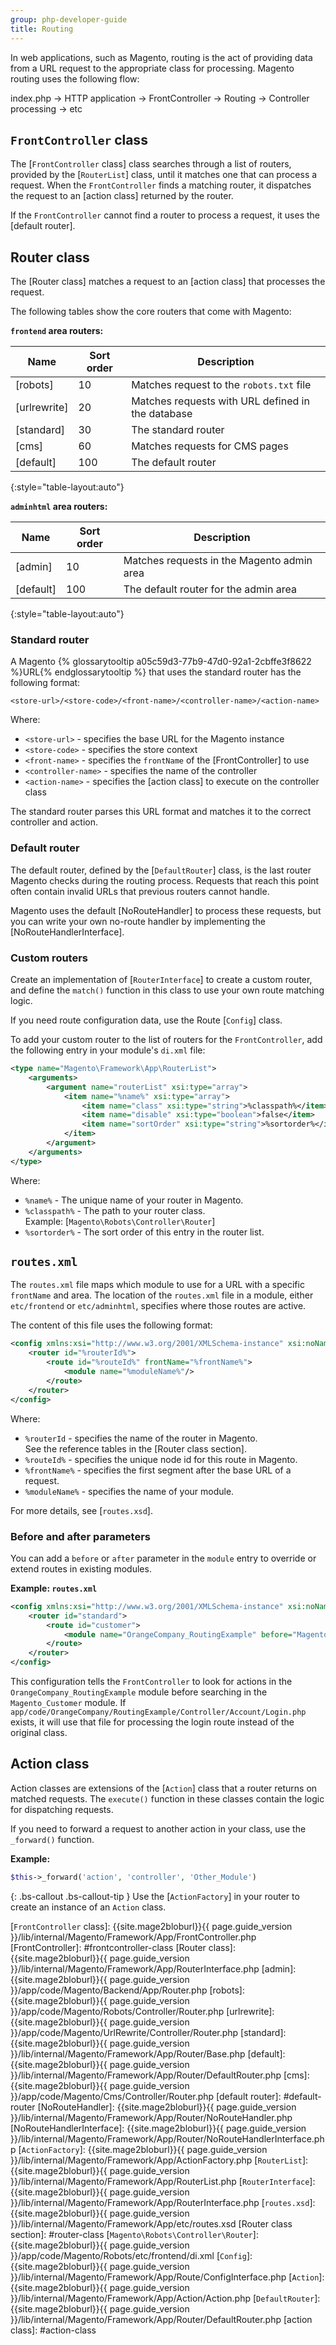 ```yaml
---
group: php-developer-guide
title: Routing
---
```


In web applications, such as Magento, routing is the act of providing data from a URL request to the appropriate class for processing.
Magento routing uses the following flow:

index.php -> HTTP application -> FrontController -> Routing -> Controller processing -> etc

## `FrontController` class

The [`FrontController` class] class searches through a list of routers, provided by the [`RouterList`] class, until it matches one that can process a request.
When the `FrontController` finds a matching router, it dispatches the request to an [action class] returned by the router.

If the `FrontController` cannot find a router to process a request, it uses the [default router].

## Router class

The [Router class] matches a request to an [action class] that processes the request.

The following tables show the core routers that come with Magento:

**`frontend` area routers:**

| Name         | Sort order | Description                                       |
| ------------ | ---------- | ------------------------------------------------- |
| [robots]     | 10         | Matches request to the `robots.txt` file          |
| [urlrewrite] | 20         | Matches requests with URL defined in the database |
| [standard]   | 30         | The standard router                               |
| [cms]        | 60         | Matches requests for CMS pages                    |
| [default]    | 100        | The default router                                |
{:style="table-layout:auto"}

**`adminhtml` area routers:**

| Name      | Sort order | Description                                |
| --------- | ---------- | ------------------------------------------ |
| [admin]   | 10         | Matches requests in the Magento admin area |
| [default] | 100        | The default router for the admin area      |
{:style="table-layout:auto"}

### Standard router

A Magento {% glossarytooltip a05c59d3-77b9-47d0-92a1-2cbffe3f8622 %}URL{% endglossarytooltip %} that uses the standard router has the following format: 

```
<store-url>/<store-code>/<front-name>/<controller-name>/<action-name>
```

Where:

* `<store-url>` - specifies the base URL for the Magento instance
* `<store-code>` - specifies the store context
* `<front-name>` - specifies the `frontName` of the [FrontController] to use
* `<controller-name>` - specifies the name of the controller 
* `<action-name>` - specifies the [action class] to execute on the controller class

The standard router parses this URL format and matches it to the correct controller and action.

### Default router

The default router, defined by the [`DefaultRouter`] class, is the last router Magento checks during the routing process.
Requests that reach this point often contain invalid URLs that previous routers cannot handle.

Magento uses the default [NoRouteHandler] to process these requests, but
you can write your own no-route handler by implementing the [NoRouteHandlerInterface].

### Custom routers

Create an implementation of [`RouterInterface`] to create a custom router, and
define the `match()` function in this class to use your own route matching logic.

If you need route configuration data, use the Route [`Config`] class.


To add your custom router to the list of routers for the `FrontController`, add the following entry in your module's `di.xml` file:

``` xml
<type name="Magento\Framework\App\RouterList">
    <arguments>
        <argument name="routerList" xsi:type="array">
            <item name="%name%" xsi:type="array">
                <item name="class" xsi:type="string">%classpath%</item>
                <item name="disable" xsi:type="boolean">false</item>
                <item name="sortOrder" xsi:type="string">%sortorder%</item>
            </item>
        </argument>
    </arguments>
</type>
```

Where:

* `%name%` - The unique name of your router in Magento.
* `%classpath%` - The path to your router class.    
    Example: [`Magento\Robots\Controller\Router`]
* `%sortorder%` - The sort order of this entry in the router list. 


## `routes.xml`

The `routes.xml` file maps which module to use for a URL with a specific `frontName` and area.
The location of the `routes.xml` file in a module, either `etc/frontend` or `etc/adminhtml`, specifies where those routes are active.

The content of this file uses the following format:

``` xml
<config xmlns:xsi="http://www.w3.org/2001/XMLSchema-instance" xsi:noNamespaceSchemaLocation="urn:magento:framework:App/etc/routes.xsd">
    <router id="%routerId%">
        <route id="%routeId%" frontName="%frontName%">
            <module name="%moduleName%"/>
        </route>
    </router>
</config>
```

Where:

* `%routerId` - specifies the name of the router in Magento.    
    See the reference tables in the [Router class section].
* `%routeId%` - specifies the unique node id for this route in Magento.
* `%frontName%` - specifies the first segment after the base URL of a request.
* `%moduleName%` - specifies the name of your module.

For more details, see [`routes.xsd`].

### Before and after parameters

You can add a `before` or `after` parameter in the `module` entry to override or extend routes in existing modules.

**Example: `routes.xml`**

``` xml
<config xmlns:xsi="http://www.w3.org/2001/XMLSchema-instance" xsi:noNamespaceSchemaLocation="urn:magento:framework:App/etc/routes.xsd">
    <router id="standard">
        <route id="customer">
            <module name="OrangeCompany_RoutingExample" before="Magento_Customer" />
        </route>
    </router>
</config>
```

This configuration tells the `FrontController` to look for actions in the `OrangeCompany_RoutingExample` module before searching in the `Magento_Customer` module.
If `app/code/OrangeCompany/RoutingExample/Controller/Account/Login.php` exists, it will use that file for processing the login route instead of the original class.

## Action class

Action classes are extensions of the [`Action`] class that a router returns on matched requests. 
The `execute()` function in these classes contain the logic for dispatching requests.

If you need to forward a request to another action in your class, use the `_forward()` function.

**Example:**

``` php
$this->_forward('action', 'controller', 'Other_Module')
```

{: .bs-callout .bs-callout-tip }
Use the [`ActionFactory`] in your router to create an instance of an `Action` class.

[`FrontController` class]: {{site.mage2bloburl}}{{ page.guide_version }}/lib/internal/Magento/Framework/App/FrontController.php
[FrontController]: #frontcontroller-class
[Router class]: {{site.mage2bloburl}}{{ page.guide_version }}/lib/internal/Magento/Framework/App/RouterInterface.php
[admin]: {{site.mage2bloburl}}{{ page.guide_version }}/app/code/Magento/Backend/App/Router.php
[robots]: {{site.mage2bloburl}}{{ page.guide_version }}/app/code/Magento/Robots/Controller/Router.php
[urlrewrite]: {{site.mage2bloburl}}{{ page.guide_version }}/app/code/Magento/UrlRewrite/Controller/Router.php
[standard]: {{site.mage2bloburl}}{{ page.guide_version }}/lib/internal/Magento/Framework/App/Router/Base.php
[default]: {{site.mage2bloburl}}{{ page.guide_version }}/lib/internal/Magento/Framework/App/Router/DefaultRouter.php
[cms]: {{site.mage2bloburl}}{{ page.guide_version }}/app/code/Magento/Cms/Controller/Router.php
[default router]: #default-router
[NoRouteHandler]: {{site.mage2bloburl}}{{ page.guide_version }}/lib/internal/Magento/Framework/App/Router/NoRouteHandler.php
[NoRouteHandlerInterface]: {{site.mage2bloburl}}{{ page.guide_version }}/lib/internal/Magento/Framework/App/Router/NoRouteHandlerInterface.php
[`ActionFactory`]: {{site.mage2bloburl}}{{ page.guide_version }}/lib/internal/Magento/Framework/App/ActionFactory.php
[`RouterList`]: {{site.mage2bloburl}}{{ page.guide_version }}/lib/internal/Magento/Framework/App/RouterList.php
[`RouterInterface`]: {{site.mage2bloburl}}{{ page.guide_version }}/lib/internal/Magento/Framework/App/RouterInterface.php
[`routes.xsd`]: {{site.mage2bloburl}}{{ page.guide_version }}/lib/internal/Magento/Framework/App/etc/routes.xsd
[Router class section]: #router-class
[`Magento\Robots\Controller\Router`]: {{site.mage2bloburl}}{{ page.guide_version }}/app/code/Magento/Robots/etc/frontend/di.xml
[`Config`]: {{site.mage2bloburl}}{{ page.guide_version }}/lib/internal/Magento/Framework/App/Route/ConfigInterface.php
[`Action`]: {{site.mage2bloburl}}{{ page.guide_version }}/lib/internal/Magento/Framework/App/Action/Action.php
[`DefaultRouter`]: {{site.mage2bloburl}}{{ page.guide_version }}/lib/internal/Magento/Framework/App/Router/DefaultRouter.php
[action class]: #action-class